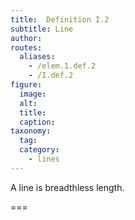 ```yaml
---
title:  Definition I.2
subtitle: Line
author:
routes:
  aliases:
    - /elem.1.def.2
    - /I.def.2
figure:
  image:
  alt:
  title:
  caption:
taxonomy:
  tag:
  category:
    - lines
---
```


A <term>line</term> is breadthless length.

===
